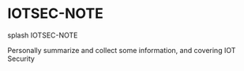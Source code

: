 # IOTSEC-NOTE
splash IOTSEC-NOTE

Personally summarize and collect some information, and covering IOT Security
